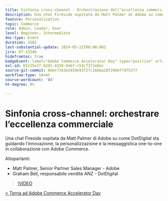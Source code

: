 ```yaml
---
title: Sinfonia cross-channel - Orchestrazione dell’eccellenza commerciale
description: Una chat Fireside ospitata da Matt Palmer di Adobe su come DotDigital sta guidando l’innovazione, la personalizzazione e la messaggistica one-to-one in collaborazione con Adobe Commerce.
feature: Personalization
topic: Commerce
role: Admin, Leader, User
level: Beginner, Intermediate
doc-type: Event
duration: 1582
last-substantial-update: 2024-05-21T00:00:00Z
jira: KT-15546
hidefromtoc: true
badgeEvent: label="Adobe Commerce Accelerator Day" type="positive" url="https://experienceleague.adobe.com/en/docs/events/apac-commerce-recordings/2024/overview"
exl-id: 65225e1f-62d1-4158-9ab7-c53cf372e8ec
source-git-commit: 0ebc7343e2d19e91f27c1bbba20f290ef7df5377
workflow-type: tm+mt
source-wordcount: '84'
ht-degree: 0%

---
```


# Sinfonia cross-channel: orchestrare l’eccellenza commerciale

Una chat Fireside ospitata da Matt Palmer di Adobe su come DotDigital sta guidando l’innovazione, la personalizzazione e la messaggistica one-to-one in collaborazione con Adobe Commerce.

Altoparlanti:

+ Matt Palmer, Senior Partner Sales Manager - Adobe
+ Graham Bell, responsabile vendite ANZ - DotDigital

>[!VIDEO](https://video.tv.adobe.com/v/3429273/?learn=on)

[&lt; Torna ad Adobe Commerce Accelerator Day](./overview.md)
